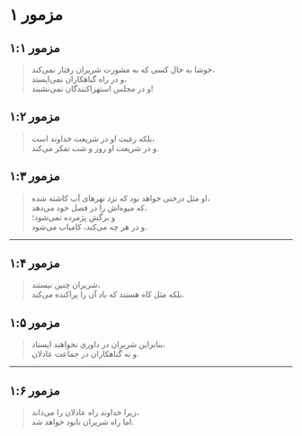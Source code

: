 # مزمور ۱

## مزمور ۱:۱

> خوشا به حال کسی که به مشورت شریران رفتار نمی‌کند،  
> و در راه گناهکاران نمی‌ایستد،  
> و در مجلس استهزاکنندگان نمی‌نشیند!

## مزمور ۱:۲

> بلکه رغبت او در شریعت خداوند است،  
> و در شریعت او روز و شب تفکر می‌کند.

## مزمور ۱:۳

> او مثل درختی خواهد بود که نزد نهرهای آب کاشته شده،  
> که میوه‌اش را در فصل خود می‌دهد،  
> و برگش پژمرده نمی‌شود؛  
> و در هر چه می‌کند، کامیاب می‌شود.

---

## مزمور ۱:۴

> شریران چنین نیستند،  
> بلکه مثل کاه هستند که باد آن را پراکنده می‌کند.

## مزمور ۱:۵

> بنابراین شریران در داوری نخواهند ایستاد،  
> و نه گناهکاران در جماعت عادلان.

---

## مزمور ۱:۶

> زیرا خداوند راه عادلان را می‌داند،  
> اما راه شریران نابود خواهد شد.
